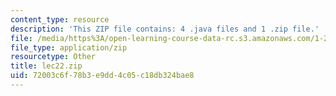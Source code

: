 ```yaml
---
content_type: resource
description: 'This ZIP file contains: 4 .java files and 1 .zip file.'
file: /media/https%3A/open-learning-course-data-rc.s3.amazonaws.com/1-204-computer-algorithms-in-systems-engineering-spring-2010/72003c6f78b3e9dd4c05c18db324bae8_lec22.zip
file_type: application/zip
resourcetype: Other
title: lec22.zip
uid: 72003c6f-78b3-e9dd-4c05-c18db324bae8
---
```

